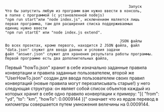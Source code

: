                                                             Запуск
    Что бы запустить любую из программ вам нужно ввести в консоль,
    в папке с программой (с установленной nodejs)
    "npm run start"или "node index.js", исключением является лишь 
    первая программа, там для расширения списка поддерживаемых
    единиц нужно ввести 
    "npm run startE" или "node index.js extend".

                                                        JSON файлы
    Во всех проэктах, кроме первого, находится 2 JSON файла, файл "data.json" служит для ввода данных и условия задачи
    файл "answer.json" служит для хранения результата работы программы. Первой программе есть два дополнительных файла,
  Первый "howTo.json" хранит в себе изначально заданные правила
    конвертации и правила заданные пользователем, второй же
    "UserHowTo.json" создан для ввода пользователем своих правил
    конвертаций (новые правила могут перезаписывать старые!)
    у него следующая структура: он являет собой список объектов 
    каждый из которых хранит в себе одно правило конвертации
    к примеру: "[{ "from": "yd", "to": "km", "howTo": 0.0009144 }]" 
    означает что из ярдов перевод в километры совершается путем
    умножения велечины на 0.0009144.
